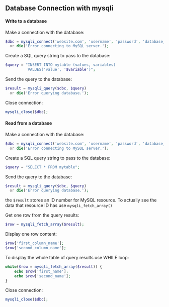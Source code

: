 ## Database Connection with mysqli

#### Write to a database
Make a connection with the database:
```PHP
$dbc = mysqli_connect('website.com', 'username', 'password', 'database_name')
  or die('Error connecting to MySQL server.'); 
```
Create a SQL query string to pass to the database:
```PHP
$query = "INSERT INTO mytable (values, variables)
          VALUES('value', '$variable')";
```
Send the query to the database:
```PHP
$result = mysqli_query($dbc, $query)
  or die('Error querying database.');
```
Close connection:
```PHP
mysqli_close($dbc);
```

#### Read from a database
Make a connection with the database:
```PHP
$dbc = mysqli_connect('website.com', 'username', 'password', 'database_name')
  or die('Error connecting to MySQL server.'); 
```
Create a SQL query string to pass to the database:
```PHP
$query = "SELECT * FROM mytable";
```
Send the query to the database:
```PHP
$result = mysqli_query($dbc, $query)
  or die('Error querying database.');
```
the `$result` stores an ID number for MySQL resource. To actually see the data that resource ID has use `mysqli_fetch_array()`

Get one row from the query results:
```PHP
$row = mysqli_fetch_array($result);
```
Display one row content:
```PHP
$row['first_column_name'];
$row['second_column_name'];
```
To display the whole table of query results use WHILE loop:
```PHP
while($row = mysqli_fetch_array($result)) {
    echo $row['first_name'];
    echo $row['second_name'];
}
```
Close connection:
```PHP
mysqli_close($dbc);
```
